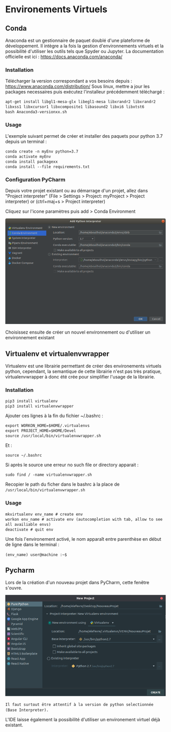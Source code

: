 # Environements Virtuels

## Conda
Anaconda est un gestionnaire de paquet doublé d'une plateforme de développement. Il intègre a la fois la gestion d'environnements virtuels et la possibilité d'utiliser les outils tels que Spyder ou Jupyter. La documentation officielle est ici : https://docs.anaconda.com/anaconda/

### Installation
Télécharger la version correspondant a vos besoins depuis : https://www.anaconda.com/distribution/
Sous linux, mettre a jour les packages necessaires puis exécutez l'installeur précédemment téléchargé :

``` 
apt-get install libgl1-mesa-glx libegl1-mesa libxrandr2 libxrandr2 libxss1 libxcursor1 libxcomposite1 libasound2 libxi6 libxtst6
bash Anaconda3-versionxx.sh
```
### Usage
L'exemple suivant permet de créer et installer des paquets pour python 3.7 depuis un terminal :
``` 
conda create -n myEnv python=3.7
conda activate myEnv
conda install packagexx
conda install --file requirements.txt
```
### Configuration PyCharm

Depuis votre projet existant ou au démarrage d'un projet, allez dans "Project interpreter" 
(File > Settings > Project: myProject > Project interpreter) or (ctrl+maj+s > Project interpreter)

Cliquez sur l'icone paramètres puis add > Conda Environment 

![CondaPycharm](imgs/venv/conda.png "Conda Pycharm")

Choisissez ensuite de créer un nouvel environnement ou d'utiliser un environnement existant



## Virtualenv et virtualenvwrapper

Virtualenv est une librairie permettant de créer des environements virtuels python, cependant, la semantique de cette
librairie n'est pas très pratique, virtualenvwrapper à donc été crée pour simplifier l'usage de la librairie.

### Installation
```shell script
pip3 install virtualenv 
pip3 install virtualenvwrapper 
```

Ajouter ces lignes à la fin du fichier ~/.bashrc : 
```
export WORKON_HOME=$HOME/.virtualenvs
export PROJECT_HOME=$HOME/Devel
source /usr/local/bin/virtualenvwrapper.sh
```

Et : 
```shell script
source ~/.bashrc
```

Si après le source une erreur no such file or directory apparait : 
```shell script
sudo find / -name virtualenvwrapper.sh
```
Recopier le path du ficher dans le bashrc à la place de `/usr/local/bin/virtualenvwrapper.sh`

### Usage
```shell script
mkvirtualenv env_name # create env
workon env_name # activate env (autocompletion with tab, allow to see all availiable envs) 
deactivate # quit env
```
Une fois l'environement activé, le nom apparaît entre parenthèse en début de ligne dans le terminal : 

`(env_name) user@machine :~$`

## Pycharm

Lors de la création d'un nouveau projet dans PyCharm, cette fenêtre s'ouvre.

![VenvPycharm](imgs/venv/venv.png "virtual env pycharm")

`Il faut surtout être attentif à la version de python selectionnée (Base Interpreter).`

L'IDE laisse également la possibilité d'utiliser un environement virtuel déjà existant.  
